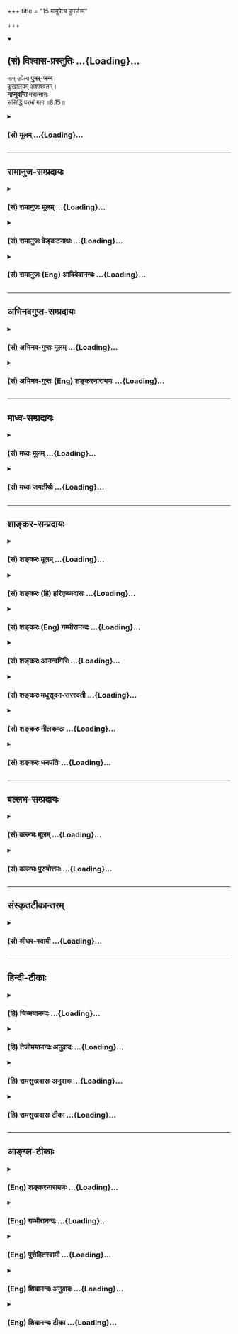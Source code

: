 +++
title = "15 मामुपेत्य पुनर्जन्म"

+++
<div class="js_include" newlevelforh1="2" title="(सं) विश्वास-प्रस्तुतिः" unfilled url="/purANam_vaiShNavam/mahAbhAratam/06-bhIShma-parva/03-bhagavad-gItA-parva/saMskRtam/vishvAsa-prastutiH/08_axara-para-brahma-yo/15_mAmupetya_punarja.md">
<details open><summary><h2>(सं) विश्वास-प्रस्तुतिः ...{Loading}...</h2></summary>

माम् उपेत्य **पुनर्-जन्म**  
दुःखालयम् अशाश्वतम्।  
**नाप्नुवन्ति** महात्मानः  
संसिद्धिं परमां गताः॥8.15॥
</details>
</div>
<div class="js_include collapsed" newlevelforh1="3" title="(सं) मूलम्" unfilled url="/purANam_vaiShNavam/mahAbhAratam/06-bhIShma-parva/03-bhagavad-gItA-parva/saMskRtam/mUlam/08_axara-para-brahma-yo/15_mAmupetya_punarja.md">
<details><summary><h3>(सं) मूलम् ...{Loading}...</h3></summary>

मामुपेत्य पुनर्जन्म दुःखालयमशाश्वतम्।  
नाप्नुवन्ति महात्मानः संसिद्धिं परमां गताः।।8.15।।
</details>
</div>


_________________
## रामानुज-सम्प्रदायः
<div class="js_include collapsed" newlevelforh1="3" title="(सं) रामानुजः मूलम्" unfilled url="/purANam_vaiShNavam/mahAbhAratam/06-bhIShma-parva/03-bhagavad-gItA-parva/saMskRtam/rAmAnujaH/mUlam/08_axara-para-brahma-yo/15_mAmupetya_punarja.md">
<details><summary><h3>(सं) रामानुजः मूलम् ...{Loading}...</h3></summary>

।।8.15।।**मां** प्राप्य **पुनः** निखिल**दुःखालयम्** अस्थिरं **जन्म न
प्राप्नुवन्ति** यत एते **महात्मानः** महामनसो यथावस्थितमत्स्वरूपज्ञानाः
अत्यर्थमत्प्रियत्वेन मया विना आत्मधारणम् अलभमाना मयि आसक्तमनसो मदाश्रयाः
माम् उपास्य परमसंसिद्धिरूपं मां प्राप्ताः। ऐश्वर्यगतिं प्राप्तानां
भगवन्तं प्राप्तानां च पुनरावृत्तौ अपुनरावृत्तौ च हेतुम् अनन्तरम् आह --

</details>
</div>
<div class="js_include collapsed" newlevelforh1="3" title="(सं) रामानुजः वेङ्कटनाथः" unfilled url="/purANam_vaiShNavam/mahAbhAratam/06-bhIShma-parva/03-bhagavad-gItA-parva/saMskRtam/rAmAnujaH/venkaTanAthaH/08_axara-para-brahma-yo/15_mAmupetya_punarja.md">
<details><summary><h3>(सं) रामानुजः वेङ्कटनाथः ...{Loading}...</h3></summary>

  
  
।।8.15।। इतः पूर्वं त्रयाणामधिकारिणां केचन वेद्योपादेयभेदाः प्रतिपादिताः
अतः परमधिकारौपयिकतयाऽवश्यवेद्यस्य फलस्य स्थिरास्थिरत्वलक्षणविशेषं
दर्शयतीत्याह -- अतः परमिति। अत्र
ज्ञानिनस्तावदपुनरावृत्तिरुच्यतेमामुपेत्य इति श्लोकेन। दुःखानन्त्यस्य
सर्वप्रमाणसिद्धत्वाद्दुःखशब्दस्य निर्विशेषणस्य सङ्कोचायोगात् --
निखिलेत्युक्तम्।
जन्मनश्चाशाश्वतशब्दनिर्दिष्टमस्थिरत्वं,जन्माविनाभूतदेहभोगाद्यस्थिरत्वरूपमिह
विवक्षितम् जन्मशब्दो वाऽत्र जनिमच्छरीरपरः। महात्मानः इति स्तुतिमात्रादपि
माहात्म्यस्यात्र संसिद्धिहेतुत्वमुचितमित्यभिप्रायेणाह -- यत इति।
महामनस्त्वं ज्ञानिनां प्राक्प्रपञ्चितमिहानूदितं
दर्शयतियथावस्थितेत्यादिना। अभिलषितस्य फलस्य सिद्धिव्यपदेशौचित्यात्
परमशब्दस्वारस्याच्चपरमसंसिद्धिरूपं मामित्युक्तम्। परमसंसिद्धिरूपं
परमपुरुषार्थरूपमित्यर्थः। समीचीना सिद्धिः संसिद्धिः।  
  

</details>
</div>
<div class="js_include collapsed" newlevelforh1="3" title="(सं) रामानुजः (Eng) आदिदेवानन्दः" unfilled url="/purANam_vaiShNavam/mahAbhAratam/06-bhIShma-parva/03-bhagavad-gItA-parva/saMskRtam/rAmAnujaH/english/AdidevAnandaH/08_axara-para-brahma-yo/15_mAmupetya_punarja.md">
<details><summary><h3>(सं) रामानुजः (Eng) आदिदेवानन्दः ...{Loading}...</h3></summary>

8.15 Having attained Me, they are not subject to rirth, which leads to a condition that is transient and an abode of sorrow. These great souls,
i.e., men of noble minds, worship and attains Me as the sorrow object of attainment; because they possess knowledge of My essential nature as it really is; they are unable to maintain or sustain themselves without Me,
as I am exceedingly dear to them. With their minds deeply attached to Me and completely dependent on Me, they reach Me as the supreme goal. Sri Krsna next teaches the reason for the return to Samsara of those aspirants for Aisvarya (prosperity) and for the non-return to Samsara of those who have reached the Lord:

</details>
</div>


_________________
## अभिनवगुप्त-सम्प्रदायः
<div class="js_include collapsed" newlevelforh1="3" title="(सं) अभिनव-गुप्तः मूलम्" unfilled url="/purANam_vaiShNavam/mahAbhAratam/06-bhIShma-parva/03-bhagavad-gItA-parva/saMskRtam/abhinava-guptaH/mUlam/08_axara-para-brahma-yo/15_mAmupetya_punarja.md">
<details><summary><h3>(सं) अभिनव-गुप्तः मूलम् ...{Loading}...</h3></summary>

।।8.15।। ननु मद्भावं याति इत्युक्तम्। तत्किं +++(SN तत्र किम्)+++ प्राप्तेऽपि
पुनरावृत्तिरस्ति इत्यशंक्याह -- मामुपेत्येति। अन्यतस्तु सर्वत एव
पुनरावृत्तिरस्ति इति +++(omits अन्यतस्तु -- इति)+++ समनन्तरश्लोकेन
प्रतिपादयिष्यते। मां तु प्राप्य न पुनर्योगिनः जन्मादित्रासमाप्नुवन्ति (
N प्राप्नुवन्ति NK [n] add न स पुनरावर्तते इति श्रुतेः। यं प्राप्य न
निवर्तन्ते इत्यग्रेऽपि) ।

</details>
</div>
<div class="js_include collapsed" newlevelforh1="3" title="(सं) अभिनव-गुप्तः (Eng) शङ्करनारायणः" unfilled url="/purANam_vaiShNavam/mahAbhAratam/06-bhIShma-parva/03-bhagavad-gItA-parva/saMskRtam/abhinava-guptaH/english/shankaranArAyaNaH/08_axara-para-brahma-yo/15_mAmupetya_punarja.md">
<details><summary><h3>(सं) अभिनव-गुप्तः (Eng) शङ्करनारायणः ...{Loading}...</h3></summary>

8.15 Mam upetya etc. In the next verse it is going to be asserted that
from all others (other goals) one has to return back. But \[in the
present verse it is declared that \] 'having attained Me, the Yogins do
not again suffer from fear of rirth etc.'

</details>
</div>


_________________
## माध्व-सम्प्रदायः
<div class="js_include collapsed" newlevelforh1="3" title="(सं) मध्वः मूलम्" unfilled url="/purANam_vaiShNavam/mahAbhAratam/06-bhIShma-parva/03-bhagavad-gItA-parva/saMskRtam/madhvaH/mUlam/08_axara-para-brahma-yo/15_mAmupetya_punarja.md">
<details><summary><h3>(सं) मध्वः मूलम् ...{Loading}...</h3></summary>

।।8.15।। तत्प्राप्तिं स्तौति -- मामिति। परमां सिद्धिं गता इति हि तत्र
हेतुः।

</details>
</div>
<div class="js_include collapsed" newlevelforh1="3" title="(सं) मध्वः जयतीर्थः" unfilled url="/purANam_vaiShNavam/mahAbhAratam/06-bhIShma-parva/03-bhagavad-gItA-parva/saMskRtam/madhvaH/jayatIrthaH/08_axara-para-brahma-yo/15_mAmupetya_punarja.md">
<details><summary><h3>(सं) मध्वः जयतीर्थः ...{Loading}...</h3></summary>

।।8.15।। स याति परमां गतिम् \[8।13\]तस्याहं सुलभः \[8।14\] इति
द्वेधावचनात् परमगतिर्भगवल्लाभश्च पृथगिति न मन्तव्यम्
भगवत्प्राप्तेरेवोत्तरत्र स्तुतेः अन्यथोभयस्तुतिप्रसङ्गादित्यभिप्रायेणाह
-- **तत्प्राप्तिमि**ति। तर्हि कथंमामुपेत्य इत्युक्त्वासंसिद्धिं परमां
गताः इति पृथगुक्तिः इत्यत आह -- **परमामि**ति। ये मामुपेतास्ते परमां
सिद्धिं मोक्षलक्षणां हि गताः। न च मुक्तानां निर्बीजं जन्म सम्भवतीत्येवं
तत्र स्वयम्प्राप्तानां जन्माभावे हेतुरयमुच्यते। न तु भगवत्प्राप्तेरन्या
परमसंसिद्धिप्राप्तिरित्यर्थः।

</details>
</div>


_________________
## शाङ्कर-सम्प्रदायः
<div class="js_include collapsed" newlevelforh1="3" title="(सं) शङ्करः मूलम्" unfilled url="/purANam_vaiShNavam/mahAbhAratam/06-bhIShma-parva/03-bhagavad-gItA-parva/saMskRtam/shankaraH/mUlam/08_axara-para-brahma-yo/15_mAmupetya_punarja.md">
<details><summary><h3>(सं) शङ्करः मूलम् ...{Loading}...</h3></summary>

।।8.15।। --,**माम् उपेत्य** माम् ईश्वरम् उपेत्य मद्भावमापद्य
**पुनर्जन्म** पुनरुत्पत्तिं नाप्नुवन्ति न प्राप्नुवन्ति। किं विशिष्टं
पुनर्जन्म न प्राप्नुवन्ति इति तद्विशेषणमाह -- **दुःखालयं** दुःखानाम्
आध्यात्मिकादीनां आलयम् आश्रयम् आलीयन्ते यस्मिन् दुःखानि इति दुःखालयं
जन्म। न केवलं दुःखालयम् **अशाश्वतम्** अनवस्थितस्वरूपं च। **नाप्नुवन्ति**
ईदृशं पुनर्जन्म **महात्मानः** यतयः **संसिद्धिं** मोक्षाख्यां **परमां**
प्रकृष्टां **गताः** प्राप्ताः। ये पुनः मां न प्राप्नुवन्ति ते पुनः
आवर्तन्ते।। किं पुनः त्वत्तः अन्यत् प्राप्ताः पुनरावर्तन्ते इति उच्यते
--,

</details>
</div>
<div class="js_include collapsed" newlevelforh1="3" title="(सं) शङ्करः (हि) हरिकृष्णदासः" unfilled url="/purANam_vaiShNavam/mahAbhAratam/06-bhIShma-parva/03-bhagavad-gItA-parva/saMskRtam/shankaraH/hindI/harikRShNadAsaH/08_axara-para-brahma-yo/15_mAmupetya_punarja.md">
<details><summary><h3>(सं) शङ्करः (हि) हरिकृष्णदासः ...{Loading}...</h3></summary>

।।8.15।। आपके सुलभ हो जानेसे क्या होगा इसपर कहते हैं कि मेरी सुलभ
प्राप्तिसे जो होता है वह सुन --, मुझ ईश्वरको पाकर अर्थात् मेरे भावको
प्राप्त करके फिर ( वे महापुरुष ) पुनर्जन्मको नहीं पाते। किस प्रकारके
पुनर्जन्मको नहीं पाते यह स्पष्ट करनेके लिये उसके विशेषण बतलाते हैं --
आध्यात्मिक आदि तीनों प्रकारके दुःखोंका जो स्थान -- आधार है अर्थात् समस्त
दुःख जिसमें रहते हैं केवल दुःखोंका स्थान ही नहीं जो अशाश्वत भी है
अर्थात् जिसका स्वरूप स्थिर नहीं है ऐसे पुनर्जन्मको मोक्षरूप परम श्रेष्ठ
सिद्धिको प्राप्त हुए महात्मा -- संन्यासीगण नहीं पाते। परंतु जो मुझे
प्राप्त नहीं होते वे फिर संसारमें आते हैं।

</details>
</div>
<div class="js_include collapsed" newlevelforh1="3" title="(सं) शङ्करः (Eng) गम्भीरानन्दः" unfilled url="/purANam_vaiShNavam/mahAbhAratam/06-bhIShma-parva/03-bhagavad-gItA-parva/saMskRtam/shankaraH/english/gambhIrAnandaH/08_axara-para-brahma-yo/15_mAmupetya_punarja.md">
<details><summary><h3>(सं) शङ्करः (Eng) गम्भीरानन्दः ...{Loading}...</h3></summary>

8.15 Upetya mam, as a result of reaching Me who am God-as a result of
realizing My nature; mahatmanah, the exalted ones, the monks; gatah, who
have attained; the paramam, highest; samsiddhim, perfection, called
Liberation; na, do not; apnuvanti, get; this kind of punarjanama, rirth.
As to what kind of rirth they do not get, the Lord states its
characteristics-duhkhalayam, which is an abode of sorrows, a resort of
physical and other sorrows, i.e. a birth to which sorrows adhere. It is
not merely an abode of sorrows, but also asavatam, impermanent, having
no fixity of nature. On the other hand, those who do not reach Me, they
come again. Again, 'Is it that those who attain someone other than You
return;' This is being answered:

</details>
</div>
<div class="js_include collapsed" newlevelforh1="3" title="(सं) शङ्करः आनन्दगिरिः" unfilled url="/purANam_vaiShNavam/mahAbhAratam/06-bhIShma-parva/03-bhagavad-gItA-parva/saMskRtam/shankaraH/AnandagiriH/08_axara-para-brahma-yo/15_mAmupetya_punarja.md">
<details><summary><h3>(सं) शङ्करः आनन्दगिरिः ...{Loading}...</h3></summary>

।।8.15।। किं त्वां प्राप्तास्त्वय्येवावतिष्ठन्ते किं वा पुनरावर्तन्ते
चन्द्रलोकादिवेति संदेहात्पृच्छति -- **तवेति।** तत्रोत्तरश्लोकेन निश्चयं
दर्शयति -- **उच्यत इति।** ईश्वरोपगमनं न सामीप्यमात्रमिति व्याचष्टे --
**मद्भावमिति।** पुनर्जन्मनोऽनिष्टत्वं प्रश्नद्वारा स्पष्टयति --
**किमित्यादिना।** महात्मत्वं
प्रकृष्टसत्त्ववैशिष्ट्यम्। ,यतयस्तस्मिन्नेवेश्वरे समुत्पन्नसम्यग्दर्शिनो
भूत्वेति शेषः। भगवन्तमुपगतानामपुनरावृत्तौ ततो विमुखानामनुपजातसम्यग्धियां
पुनरावृत्तिरर्थसिद्धेत्याह -- **ये पुनरिति।**

</details>
</div>
<div class="js_include collapsed" newlevelforh1="3" title="(सं) शङ्करः मधुसूदन-सरस्वती" unfilled url="/purANam_vaiShNavam/mahAbhAratam/06-bhIShma-parva/03-bhagavad-gItA-parva/saMskRtam/shankaraH/madhusUdana-sarasvatI/08_axara-para-brahma-yo/15_mAmupetya_punarja.md">
<details><summary><h3>(सं) शङ्करः मधुसूदन-सरस्वती ...{Loading}...</h3></summary>

।।8.15।। भगवन्तं प्राप्ताः पुनरावर्तन्ते न वेति संदेहे नावर्तन्त इत्याह
-- मामीश्वरं प्राप्य पुनर्जन्म मनुष्यादिदेहसंबन्धम्। कीदृशम्। दुःखालयं
गर्भवासयोनिद्वारनिर्गमनाद्यनेकदुःखस्थानं अशाश्वतमस्थिरं दृष्नष्टप्रायं
नाप्नुवन्ति। पुनर्नावर्तन्त इत्यर्थः। यतो महात्मानः
रजस्तमोमलरहितान्तःकरणाः शुद्धसत्त्वाः समुत्पन्नसम्यग्दर्शना
मल्लोकभोगान्ते परमां सर्वोत्कृष्टां संसिद्धिं मुक्तिं गतास्ते। अत्र मां
प्राप्य सिद्धिं गता इति वदतोपासकानां क्रममुक्तिर्दर्शिता।

</details>
</div>
<div class="js_include collapsed" newlevelforh1="3" title="(सं) शङ्करः नीलकण्ठः" unfilled url="/purANam_vaiShNavam/mahAbhAratam/06-bhIShma-parva/03-bhagavad-gItA-parva/saMskRtam/shankaraH/nIlakaNThaH/08_axara-para-brahma-yo/15_mAmupetya_punarja.md">
<details><summary><h3>(सं) शङ्करः नीलकण्ठः ...{Loading}...</h3></summary>

।।8.15।। त्वल्लाभेऽपि किं स्यादत आह -- **मामिति।** मामुपेत्य
पुनर्द्वितीयवारं जन्म नाप्नुवन्ति। यज्जन्म दुःखानामालयभूतं मूढदृष्ट्या
किंचित्सुखालयत्वेऽप्यशाश्वतं नश्वरम्। तुच्छमित्यर्थः। के नाप्नुवन्ति।
महात्मानो योगेन जितचित्ताः। अतएव परमां संसिद्धिं मोक्षं गताः। अगता अपि
प्रत्यासन्नत्वाद्गता एव। तथा ब्रह्मलोकगतान्प्रकृत्य स्मर्यतेब्रह्मणा सह
ते सर्वे संप्राप्ते प्रतिसंचरे। परस्यान्ते कृतात्मानः प्रविशन्ति परं
पदम् इति। प्रतिसंचरे ब्राह्मे प्रलये। परस्य चतुर्मुखस्य अन्ते नाशे।

</details>
</div>
<div class="js_include collapsed" newlevelforh1="3" title="(सं) शङ्करः धनपतिः" unfilled url="/purANam_vaiShNavam/mahAbhAratam/06-bhIShma-parva/03-bhagavad-gItA-parva/saMskRtam/shankaraH/dhanapatiH/08_axara-para-brahma-yo/15_mAmupetya_punarja.md">
<details><summary><h3>(सं) शङ्करः धनपतिः ...{Loading}...</h3></summary>

।।8.15।। किं त्वां प्राप्ताश्चन्द्रलोकादिव पुनरावर्तन्ते उत नेति संदिहानं
प्रत्याह -- मामिति। मामीश्वरमुपेत्य मद्भावं मत्सारुप्यादिकमापद्य
पुनर्जन्म पुररुत्पत्तिं पुनरावृत्तिमितियावत्। किंविशिष्टं पुनर्जन्म न
प्राप्तनुवन्तीति तद्विशेषणमाह। दुःखालयं
दुःखानामाध्यात्मिकाधिकाधिभौतिकाधिदैविकानामालयमालीयन्ते
दुःखान्यस्मिन्निति दुःखालयम्। दुःखाश्रयमिति यावत्। तत्राध्यात्मिकं
द्विविधं शारीरं मानसं च। वातपित्तश्लेष्मणां वैषम्यनिमित्तं शारीरं
कामक्रोधलोभमोहभयोर्ष्याविषयविशेषादर्शनादिनिबन्धनं मानसं। सर्वं
चैतदान्तरोपायसाध्यत्वादाध्यात्मिकं
मनुष्यपशुमृगपक्षिसरीसृपस्थावरनिमित्तामाधिभौतिकं
यक्षराक्षसविनायकग्रहाद्यावेशनिबन्धनमाधिदैविकं। आधिभौतिकमादिदैविकं च
दुःखं बाह्योपायसाध्यं पुनर्जन्मनो दुःखानां चालयं स्थानमिति।
अस्मिन्पक्षेमामुपेत्य तु कौन्तेय पुनर्जन्म न विद्यते इति
वक्ष्यमाणाननुरोधो विशेष्याध्याहारापत्त्यादि दोषश्चातपतत्यत आचार्यौरयं
पक्ष उपेक्षतिः। गर्भवासयोनिद्वारनिर्गमनादिदुःखानां दुःखत्रयेष्वन्तर्भावो
बोध्यः। न केवलं दुःखालयं अशाश्वतं अशश्वद्भवमनवस्थितरुपं चेदृशं पुनर्जन्म
नाप्नुवन्ति। यतः महात्मानः विशुद्धचित्ताः तस्मिन्परमेश्वरे
समुत्पन्नसम्यग्दर्शनाः संसिद्धिं परमां प्रकृष्टां मोक्षाभिधां गताः
प्राप्ताः परमां सिद्धिं मोक्षं गता अगता अपि पत्यासन्नत्वात्गता एव। यथा
ब्रह्मलोकगतान्प्रकृत्य स्मर्यतेब्रह्मणा सह ते सर्वे संप्राप्ते
प्रतिसंचरे। परस्यान्ते कृतात्मानः प्रविशन्ति परं पदम्।। इति। प्रतिसंचरे
ब्रह्मप्रलये। परस्य चतुर्मुखस्यान्ते नाशे इत्यन्ये। अस्मिन्पक्षे
आब्रह्मभवनादित्यत्तरश्लोकवि रोधोमुख्यार्थपरित्यागश्च बोध्यः।

</details>
</div>


_________________
## वल्लभ-सम्प्रदायः
<div class="js_include collapsed" newlevelforh1="3" title="(सं) वल्लभः मूलम्" unfilled url="/purANam_vaiShNavam/mahAbhAratam/06-bhIShma-parva/03-bhagavad-gItA-parva/saMskRtam/vallabhaH/mUlam/08_axara-para-brahma-yo/15_mAmupetya_punarja.md">
<details><summary><h3>(सं) वल्लभः मूलम् ...{Loading}...</h3></summary>

।।8.15।। स्वप्राप्तावपुनरावृत्तिं सदाचारेण दर्शयति -- मामिति। परमपुरुषं
अन्तर्यामिणमक्षरं परं पुरुषोत्तमं मां प्राप्य पुनर्जन्म न प्राप्नुवन्ति
महात्मानः किन्तु परमां सिद्धिं मुक्तिं निर्गुणां गताः।

</details>
</div>
<div class="js_include collapsed" newlevelforh1="3" title="(सं) वल्लभः पुरुषोत्तमः" unfilled url="/purANam_vaiShNavam/mahAbhAratam/06-bhIShma-parva/03-bhagavad-gItA-parva/saMskRtam/vallabhaH/puruShottamaH/08_axara-para-brahma-yo/15_mAmupetya_punarja.md">
<details><summary><h3>(सं) वल्लभः पुरुषोत्तमः ...{Loading}...</h3></summary>

  
  
।।8.15।। नन्वेवमेव तत्तद्देवोपासकास्तत्तत्सायुज्यं प्राप्नुवन्तीति
तत्तच्छास्त्रेषु निगद्यत इति भवत्प्राप्तौ को विशेषः इत्याकाङ्क्षायां
स्वप्राप्तेर्विशेषमाह -- मामुपेत्येति। महात्मानो महात्मका भक्ता परमां
संसिद्धिं भावरूपां गताः सन्तो मामेकं पुरुषोत्तममुपेत्य समीपे प्राप्य
पुनः दुःखालयं संसारात्मकं अशाश्वतमनित्यं लौकिकं जन्म न
प्राप्नुवन्तीत्यर्थः।  
  

</details>
</div>


_________________
## संस्कृतटीकान्तरम्
<div class="js_include collapsed" newlevelforh1="3" title="(सं) श्रीधर-स्वामी" unfilled url="/purANam_vaiShNavam/mahAbhAratam/06-bhIShma-parva/03-bhagavad-gItA-parva/saMskRtam/shrIdhara-svAmI/08_axara-para-brahma-yo/15_mAmupetya_punarja.md">
<details><summary><h3>(सं) श्रीधर-स्वामी ...{Loading}...</h3></summary>

।।8.15।। यद्यप्येवं त्वं सुलभोऽसि ततः किमत आह **-- मामिति।** उक्तलक्षणा
महात्मानो मद्भक्ता मां प्राप्य पुनर्दुःखाश्रयमनित्यं च जन्म न
प्राप्नुवन्ति। यतस्ते परमां सम्यक्सिद्धिं मोक्षमेव प्राप्ताः पुनर्जन्म
दुःखानां चालयं स्थानं ते मामुपेत्य न प्राप्नुवन्तीति वा।

</details>
</div>


_________________
## हिन्दी-टीकाः
<div class="js_include collapsed" newlevelforh1="3" title="(हि) चिन्मयानन्दः" unfilled url="/purANam_vaiShNavam/mahAbhAratam/06-bhIShma-parva/03-bhagavad-gItA-parva/hindI/chinmayAnandaH/08_axara-para-brahma-yo/15_mAmupetya_punarja.md">
<details><summary><h3>(हि) चिन्मयानन्दः ...{Loading}...</h3></summary>

।।8.15।। आत्मानुभूति के द्वारा ज्ञानी पुरुष को प्राप्त लाभ का मूल्यांकन
करते हुए यहाँ कहा गया है कि मुझे प्राप्त कर महात्मा जन पुनर्जन्म को नहीं
प्राप्त होते। तत्त्व चिन्तक दार्शनिकों के अनुसार समस्त दुःखों का मूल है
पुनर्जन्म। श्रीकृष्ण भी यहाँ पुनर्जन्म को दुःखालय और अशाश्वत कहते
हैं। भारतीय दर्शन के इतिहास में एक बात ध्यान देने योग्य है कि प्रारम्भ
में अमृतत्त्व को जीवन का लक्ष्य माना जाता था परन्तु बाद में पुनर्जन्म के
अभाव को लक्ष्य स्वीकार किया गया। मनुष्य को सब अनुभवों में मृत्यु का
अनुभव सर्वाधिक भयानक प्रतीत होता है। यही कारण है कि प्रारम्भ में साधक का
समस्त प्रयत्न और व्याकुलता इस अपरिहार्य मृत्यु से मुक्ति पाने के लिए थी।
जीवन की घटनाओं का सम्यक् अवलोकन और मूल्यांकन करने पर जैसेजैसे उसके ज्ञान
में वृद्धि हुई और विचारों में परिपक्वता आयी तब शीघ्र ही अध्यात्म के
विचारक ऋषियों ने यह पाया कि जो लोग यह समझ लेते हैं कि जीवन के अनुभवों
में मृत्यु भी एक है तो उनके लिए मृत्यु की भयंकरता समाप्त हो जाती है।
जीवन के अखण्ड अस्तित्व को मृत्यु काट नहीं सकती। सत्य के विषय में अत्यन्त
निष्पक्ष एवं निर्मम भाव से विचार करने वाले ऋषिगण तर्क एवं अनुभव के
द्वारा इस निष्कर्ष पर पहुँचे कि समस्त दुःख जन्म के साथ प्रारम्भ होते
हैं। अतः जीवन का लक्ष्य पुनर्जन्म का अभाव होना चाहिए। पुनर्जन्म का स्वप्न
और उसके अपरिहार्य कष्ट मिथ्या अहंकार अथवा जीव को ही होते हैं। अजन्मा
आत्मा ही जड़ उपाधियों के साथ तादात्म्य से जीवभाव को प्राप्त होता है।
बल्ब उपाधि में व्यक्त विद्युत् ही प्रकाश है उस बल्ब के फूट जाने पर
कार्यरूप प्रकाश अपने कारणरूप विद्युत् में लीन हो जाता है जबकि विद्युत्
एकमेव अद्वितीय सर्वत्र समान रूप से विश्व के सभी बल्बों में प्रकाशित होती
है। इसी प्रकार अन्तःकरण की उपाधि से विशिष्ट अथवा परिच्छिन्न आत्मा ही जीव
कहलाता है उसको ही जन्म वृद्धि व्याधि क्षय और मृत्यु के सम्पूर्ण दुःख और
कष्ट सहने होते हैं। उपाधि के लय होने पर अर्थात् उससे हुए तादात्म्य के
निवृत्त होने पर जीव अनुभव करता है कि वह स्वयं ही चैतन्य स्वरूप आत्मा
है। आत्मज्ञानी पुरुष जानता है कि उसका मन और बुद्धि से कोई वास्तविक
सम्बन्ध नहीं है। जैसै जाग्रत् पुरुष का स्वप्न में देखे हुए पत्नी और
पुत्रों से कोई सम्बन्ध नहीं होता ठीक वैसे ही आत्मस्वरूप के प्रति जाग्रत्
होने पर अहंकार (जीव) अपने दुःखपूर्ण परिच्छिन्न जीवन के साथ ही समाप्त हो
जाता है। ऐसे महात्मा जनों को इस जगत् में पुनर्जन्म लेकर दुःखों को भोगने
की कोई आवश्यकता नहीं रह जाती। जिस पुरुष ने जीवन पर्यन्त सतत आत्मानुसंधान
की साधना से इन्द्रियों का संयम करना सीख लिया हो और मन को हृदय में तथा
प्राण को बुद्धि में स्थापित कर लिया हो ऐसा पुरुष अनन्त नित्य स्वरूप को
साक्षात् आत्मभाव से अनुभव करता है। तत्पश्चात् वह पुनः किसी देह विशेष में
जन्म लेकर परिच्छिन्न विषयों में अनन्त सुख की व्यर्थ खोज नहीं करता। तब
क्या ऐसे लोग हैं जो परा गति को प्राप्त न होकर पुनः जगत् को लौटते हैं इस
पर कहते हैं --

</details>
</div>
<div class="js_include collapsed" newlevelforh1="3" title="(हि) तेजोमयानन्दः अनुवादः" unfilled url="/purANam_vaiShNavam/mahAbhAratam/06-bhIShma-parva/03-bhagavad-gItA-parva/hindI/tejomayAnandaH/anuvAdaH/08_axara-para-brahma-yo/15_mAmupetya_punarja.md">
<details><summary><h3>(हि) तेजोमयानन्दः अनुवादः ...{Loading}...</h3></summary>

।।8.15।। परम सिद्धि को प्राप्त हुये महात्माजन मुझे प्राप्त कर अनित्य
दुःख के आलयरूप (गृहरूप) पुनर्जन्म को नहीं प्राप्त होते हैं।।

</details>
</div>
<div class="js_include collapsed" newlevelforh1="3" title="(हि) रामसुखदासः अनुवादः" unfilled url="/purANam_vaiShNavam/mahAbhAratam/06-bhIShma-parva/03-bhagavad-gItA-parva/hindI/rAmasukhadAsaH/anuvAdaH/08_axara-para-brahma-yo/15_mAmupetya_punarja.md">
<details><summary><h3>(हि) रामसुखदासः अनुवादः ...{Loading}...</h3></summary>

।।8.15।। महात्मालोग मुझे प्राप्त करके दुःखालय और अशाश्वत पुनर्जन्मको
प्राप्त नहीं होते; क्योंकि वे परमसिद्धिको प्राप्त हो गये हैं अर्थात्
उनको परम प्रेमकी प्राप्ति हो गयी है।

</details>
</div>
<div class="js_include collapsed" newlevelforh1="3" title="(हि) रामसुखदासः टीका" unfilled url="/purANam_vaiShNavam/mahAbhAratam/06-bhIShma-parva/03-bhagavad-gItA-parva/hindI/rAmasukhadAsaH/TIkA/08_axara-para-brahma-yo/15_mAmupetya_punarja.md">
<details><summary><h3>(हि) रामसुखदासः टीका ...{Loading}...</h3></summary>

।।8.15।।***व्याख्या**--'***मामुपेत्य पुनर्जन्म ৷৷. संसिद्धिं परमां
गताः'--'मामुपेत्य'**का तात्पर्य है कि भगवान्के दर्शन कर ले, भगवान्को
तत्त्वसे जान ले अथवा भगवान्में प्रविष्ट हो जाय तो फिर पुनर्जन्म नहीं
होता। पुनर्जन्मका अर्थ है--फिर शरीर धारण करना। वह शरीर चाहे मनुष्यका हो,
चाहे पशु-पक्षी आदि किसी प्राणीका हो, पर उसे धारण करनेमें दुःख-ही-दुःख
है। इसलिये पुनर्जन्मको दुःखालय अर्थात् दुःखोंका घर कहा गया है। मरनेके बाद
यह प्राणी अपने कर्मोंके अनुसार जिस योनिमें जन्म लेता है, वहाँ
जन्म-कालमें जेरसे बाहर आते समय उसको वैसा कष्ट होता है जैसा कष्ट मनुष्यको
शरीरकी चमड़ी उतारते समय होता है। परन्तु उस समय वह अपना कष्ट, दुःख किसीको
बता नहीं सकता, क्योंकि वह उस अवस्थामें महान् असमर्थ होता है। जन्मके बाद
बालक सर्वथा परतन्त्र होता है। कोई भी कष्ट होनेपर वह रोता रहता है,-- पर
बता नहीं सकता। थोड़ा बड़ा होनेपर उसको खाने-पीनेकी चीजें, खिलौने आदिकी
इच्छा होती है और उनकी पूर्ति न होनेपर बड़ा दुःख होता है। पढ़ाईके समय
शासनमें रहना पड़ता है। रातों जागकर अभ्यास करना पड़ता है तो कष्ट होता है।
विद्या भूल जाती है तथा पूछनेपर उत्तर नहीं आता तो दुःख होता है। आपसमें
ईर्ष्या, द्वेष, डाह, अभिमान आदिके कारण हृदयमें जलन होती है। परीक्षामें
फेल हो जाय तो मूर्खताके कारण उसका इतना दुःख होता है कि कई आत्महत्यातक कर
लेते हैं। जवान होनेपर अपनी इच्छाके अनुसार विवाह आदि न होनेसे दुःख होता
है। विवाह हो जाता है तो पत्नी अथवा पति अनुकूल न मिलनेसे दुःख होता है।
बाल-बच्चे हो जाते हैं तो उनका पालन-पोषण करनेमें कष्ट होता है। लड़कियाँ
बड़ी हो जाती हैं तो उनका जल्दी विवाह न होनेपर माँ-बापकी नींद उड़ जाती
है, खाना-पीना अच्छा नहीं लगता, हरदम बेचैनी रहती है। वृद्धावस्था आनेपर
शरीरमें असमर्थता आ जाती है। अनेक प्रकारके रोगोंका आक्रमण होने लगता है।
सुखसे उठना-बैठना, चलना-फिरना, खाना-पीना आदि भी कठिन हो जाता है।
घरवालोंके द्वारा तिरस्कार होने लगता है। उनके अपशब्द सुनने पड़ते हैं।
रातमें खाँसी आती है। नींद नहीं आती। मरनेके समय भी बड़े भयंकर कष्ट होते
हैं। ऐसे दुःख कहाँतक कहें; उनका कोई अन्त नहीं। मनुष्य-जैसा ही कष्ट
पशु-पक्षी आदिको भी होता है। उनको शीत-घाम, वर्षा-हवा आदिसे कष्ट होता है।
बहुत-से जंगली जानवर उनके छोटे बच्चोंको खा जाते हैं तो उनको बड़ा दुःख
होता है। इस प्रकार सभी योनियोंमें अनेक तरहके दुःख होते हैं। ऐसे ही
नरकोंमें और चौरासी लाख योनियोंमें दुःख भोगने पड़ते हैं। इसलिये
पुनर्जन्मको 'दुःखालय' कहा गया है।

</details>
</div>


_________________
## आङ्ग्ल-टीकाः
<div class="js_include collapsed" newlevelforh1="3" title="(Eng) शङ्करनारायणः" unfilled url="/purANam_vaiShNavam/mahAbhAratam/06-bhIShma-parva/03-bhagavad-gItA-parva/english/shankaranArAyaNaH/08_axara-para-brahma-yo/15_mAmupetya_punarja.md">
<details><summary><h3>(Eng) शङ्करनारायणः ...{Loading}...</h3></summary>

8.15. Having attained Me, the men of great soul who have achieved the supreme perfection, do not get the transient rirth, a store-house of all troubles.

</details>
</div>
<div class="js_include collapsed" newlevelforh1="3" title="(Eng) गम्भीरानन्दः" unfilled url="/purANam_vaiShNavam/mahAbhAratam/06-bhIShma-parva/03-bhagavad-gItA-parva/english/gambhIrAnandaH/08_axara-para-brahma-yo/15_mAmupetya_punarja.md">
<details><summary><h3>(Eng) गम्भीरानन्दः ...{Loading}...</h3></summary>

8.15 As a result of reaching Me, the exalted ones who have attained the highest perfection do not get rirth which is an abode of sorrows and which is impermanent.

</details>
</div>
<div class="js_include collapsed" newlevelforh1="3" title="(Eng) पुरोहितस्वामी" unfilled url="/purANam_vaiShNavam/mahAbhAratam/06-bhIShma-parva/03-bhagavad-gItA-parva/english/purohitasvAmI/08_axara-para-brahma-yo/15_mAmupetya_punarja.md">
<details><summary><h3>(Eng) पुरोहितस्वामी ...{Loading}...</h3></summary>

8.15 Coming thus unto Me, these great souls go no more to the misery and death of earthly life, for they have gained perfection.

</details>
</div>
<div class="js_include collapsed" newlevelforh1="3" title="(Eng) शिवानन्दः अनुवादः" unfilled url="/purANam_vaiShNavam/mahAbhAratam/06-bhIShma-parva/03-bhagavad-gItA-parva/english/shivAnandaH/anuvAdaH/08_axara-para-brahma-yo/15_mAmupetya_punarja.md">
<details><summary><h3>(Eng) शिवानन्दः अनुवादः ...{Loading}...</h3></summary>

8.15 Having attained Me these great souls do not again take birth (here)
which is the place of pain and is non-eternal: they have reached the highest perfection (liberation).

</details>
</div>
<div class="js_include collapsed" newlevelforh1="3" title="(Eng) शिवानन्दः टीका" unfilled url="/purANam_vaiShNavam/mahAbhAratam/06-bhIShma-parva/03-bhagavad-gItA-parva/english/shivAnandaH/TIkA/08_axara-para-brahma-yo/15_mAmupetya_punarja.md">
<details><summary><h3>(Eng) शिवानन्दः टीका ...{Loading}...</h3></summary>

8.15 माम् to Me; उपेत्य having attained; पुनर्जन्म rirth; दुःखालयम् the place of pain; अशाश्वतम् noneternal; न not; आप्नुवन्ति get; महात्मानः
Mahatmas or the great souls; संसिद्धिम् to perfection; परमाम् highest;
गताः having reached.Commentary Birth is the home of pain or seat of sorrow arising from the body. Study the Garbhopanishad. There the nature of pain; i.e.; how the child is confined in the womb; and how it is pressed during its passage along the vaginal canal and the neck of the womb or uterus; is described. Further it is much affected by the PrasutiVayu (the vital air which is responsible for the delivery of the child).Mahatmas (great souls) are free from Rajas and Tamas.Having attained Me This denotes KramaMukti or gradual liberation. The devotees who pass along the Devayana through the force of their Upasana; attain to Brahmaloka (the world of Brahma the Creator) or Satyaloka (the world of truth; the highest of the seven worlds) and there enjoy all the divine wealth and glory of the Lord and then attain to Kaivalya Moksha
(final liberation) through the knowledge of Brahman; along with Brahma during the cosmic dissolution.Mahatmas or great souls who have attained Moksha do not come again to birth. Those who have not attained Me; take birth again in this world.

</details>
</div>
